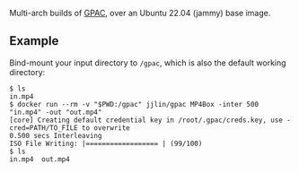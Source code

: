 Multi-arch builds of [GPAC](https://github.com/gpac/gpac), over an Ubuntu 22.04 (jammy) base image.

## Example

Bind-mount your input directory to `/gpac`, which is also the default working directory:
```
$ ls
in.mp4
$ docker run --rm -v "$PWD:/gpac" jjlin/gpac MP4Box -inter 500 "in.mp4" -out "out.mp4"
[core] Creating default credential key in /root/.gpac/creds.key, use -cred=PATH/TO_FILE to overwrite
0.500 secs Interleaving
ISO File Writing: |================== | (99/100)
$ ls
in.mp4  out.mp4
```
